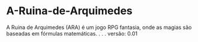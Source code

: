 # A-Ruina-de-Arquimedes
A Ruina de Arquimedes (ARA) é um jogo RPG fantasia, onde as magias são baseadas em fórmulas matemáticas.    .      .      . versão: 0.01

